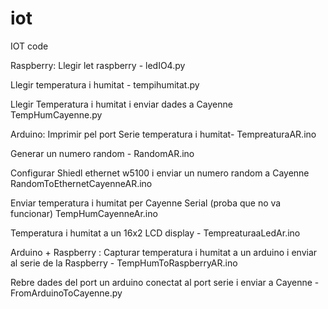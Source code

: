 # iot
IOT code

Raspberry: 
  Llegir let raspberry - ledIO4.py 
  
  Llegir temperatura i humitat - tempihumitat.py
  
  Llegir Temperatura i humitat i enviar dades a Cayenne TempHumCayenne.py 
  
  

Arduino:
  Imprimir pel port Serie temperatura i humitat- TempreaturaAR.ino
  
  Generar un numero random - RandomAR.ino
  
  Configurar Shiedl ethernet w5100 i enviar un numero random a Cayenne RandomToEthernetCayenneAR.ino
  
  Enviar temperatura i humitat per Cayenne Serial (proba que no va funcionar) TempHumCayenneAr.ino
  
  Temperatura i humitat a un 16x2 LCD display - TempreaturaaLedAr.ino
  
  
  
 Arduino + Raspberry :
  Capturar temperatura i humitat a un arduino i enviar al serie de la Raspberry  - TempHumToRaspberryAR.ino
  
  Rebre dades del port un arduino conectat al port serie i enviar a Cayenne - FromArduinoToCayenne.py 


